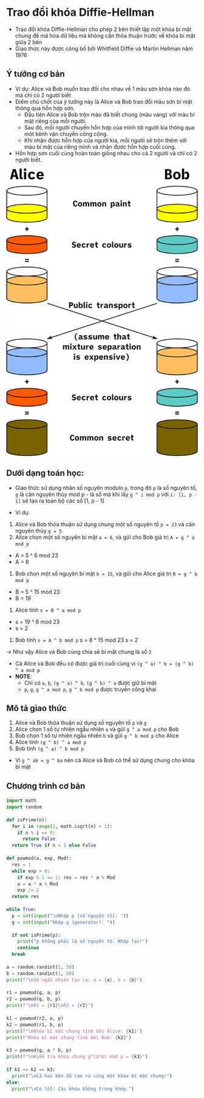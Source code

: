 # Trao đổi khóa Diffie-Hellman
- Trao đổi khóa Diffie-Hellman cho phép 2 bên thiết lập một khóa bí mật chung để mã hóa dữ liệu mà không cần thỏa thuận trước về khóa bí mật giữa 2 bên
- Giao thức này được công bố bởi Whitfield Diffie và Martin Hellman năm 1976

## Ý tưởng cơ bản
- Ví dụ: Alice và Bob muốn trao đổi cho nhau về 1 màu sơn khóa nào đó mà chỉ có 2 người biết
- Điểm chủ chốt của ý tưởng này là Alice và Bob trao đổi màu sơn bí mật thông qua hỗn hợp sơn.
  - Đầu tiên Alice và Bob trộn màu đã biết chung (màu vàng) với màu bí mật riêng của mỗi người.
  - Sau đó, mỗi người chuyển hỗn hợp của mình tới người kia thông qua một kênh vận chuyển công cộng.
  - Khi nhận được hỗn hợp của người kia, mỗi người sẽ trộn thêm với màu bí mật của riêng mình và nhận được hỗn hợp cuối cùng.
- Hỗn hợp sơn cuối cùng hoàn toàn giống nhau cho cả 2 người và chỉ có 2 người biết.

![alt text](images/dh_01.png)

## Dưới dạng toán học:
- Giao thức sử dụng nhân số nguyên modulo `p`, trong đó `p` là số nguyên tố, `g` là căn nguyên thủy mod p - là số mà khi lấy `g ^ i mod p` với `i: [1, p - 1]` sẽ tạo ra toàn bộ các số [1, p - 1]

- Ví dụ:
1) Alice và Bob thỏa thuận sử dụng chung một số nguyên tố `p = 23` và căn nguyên thủy `g = 5`.
2) Alice chọn một số nguyên bí mật `a = 6`, và gửi cho Bob giá trị `A = g ^ a mod p`
- A = 5 ^ 6 mod 23
- A = 8
1) Bob chọn một số nguyên bí mật `b = 15`, và gửi cho Alice giá trị `B = g ^ b mod p`
- B = 5 ^ 15 mod 23
- B = 19
1) Alice tính `s = B ^ a mod p`
- s = 19 ^ 6 mod 23
- s = 2
1) Bob tính `s = A ^ b mod p`
s = 8 ^ 15 mod 23
s = 2

-> Như vậy Alice và Bob cùng chia sẻ bí mật chung là số `2`


- Cả Alice và Bob đều có được giá trị cuối cùng vì `(g ^ a) ^ b = (g ^ b) ^ a mod p`
- **NOTE**: 
  - Chỉ có `a`, `b`, `(g ^ a) ^ b`, `(g ^ b) ^ a` được giữ bí mật
  - `p`, `g`, `g ^ a mod p`, `g ^ b mod p` được truyền công khai

## Mô tả giao thức
1) Alice và Bob thỏa thuận sử dụng số nguyên tố `p` và `g`
2) Alice chọn 1 số tự nhiên ngẫu nhiên `a` và gửi `g ^ a mod p` cho Bob
3) Bob chọn 1 số tự nhiên ngẫu nhiên `b` và gửi `g ^ b mod p` cho Alice
4) Alice tính `(g ^ b) ^ a mod p`
5) Bob tính `(g ^ a) ^ b mod p`

- Vì `g ^ ab = g ^ ba` nên cả Alice và Bob có thể sử dụng chung cho khóa bí mật

## Chương trình cơ bản
```python
import math
import random

def isPrime(n):
  for i in range(2, math.isqrt(n) + 1):
    if n % i == 0:
      return False
  return True if n > 1 else False

def powmod(a, exp, Mod):
  res = 1
  while exp > 0:
    if exp % 2 == 1: res = res * a % Mod 
    a = a * a % Mod 
    exp /= 2
  return res

while True:
  p = int(input("\nNhập p (số nguyên tố): "))
  g = int(input("Nhập g (generator): "))

  if not isPrime(p):
    print("p không phải là số nguyên tố. Nhập lại!")
    continue
  break

a = random.randint(1, 50)
b = random.randint(1, 50)
print(f"\nSố ngẫu nhiên tạo ra: a = {a}, b = {b}")

r1 = powmod(g, a, p)
r2 = powmod(g, b, p)
print(f"\nR1 = {r1}\nR2 = {r2}")

k1 = powmod(r2, a, p)
k2 = powmod(r1, b, p)
print(f"\nKhóa bí mật chung tính bởi Alice: {k1}")
print(f"Khóa bí mật chung tính bởi Bob: {k2}")

k3 = powmod(g, a * b, p)
print(f"\nKiểm tra khóa chung g^(a*b) mod p = {k3}")

if k1 == k2 == k3:
  print("\nCả hai bên đã tạo ra cùng một khóa bí mật chung!")
else:
  print("\nCó lỗi! Các khóa không trùng khớp.")
```